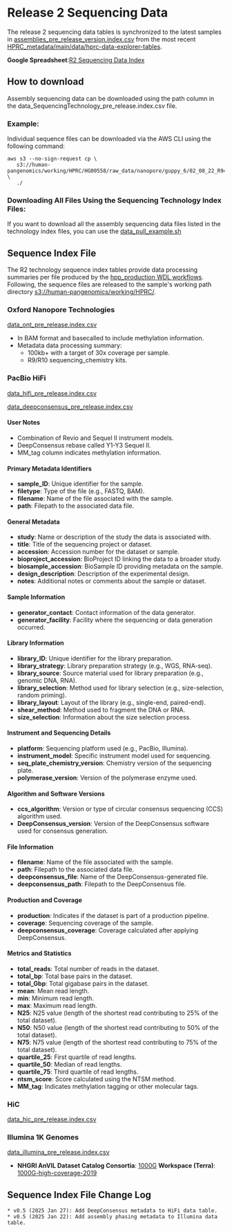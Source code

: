 # Release 2 Sequencing Data

The release 2 sequencing data tables is synchronized to the latest samples in [assemblies_pre_release_version.index.csv](https://github.com/human-pangenomics/hprc_intermediate_assembly/blob/main/data_tables/assemblies_pre_release_v0.5.index.csv) from the most recent [HPRC_metadata/main/data/hprc-data-explorer-tables](https://github.com/human-pangenomics/HPRC_metadata/tree/main/data/hprc-data-explorer-tables).

**Google Spreadsheet**:[R2 Sequencing Data Index](https://docs.google.com/spreadsheets/d/1EuZNw2sdijKYpJLqgHUYBOF6F4ECry8EWKZzVPjAw4Y/edit?usp=sharing)

## How to download
Assembly sequencing data can be downloaded using the path column in the data_SequencingTechnology_pre_release.index.csv file.

### Example:
Individual sequence files can be downloaded via the AWS CLI using the following command:

```
aws s3 --no-sign-request cp \
   s3://human-pangenomics/working/HPRC/HG00558/raw_data/nanopore/guppy_6/02_08_22_R941_HG00558_1_Guppy_6.5.7_450bps_modbases_5mc_cg_sup_prom_pass.bam \
   ./
```

### Downloading All Files Using the Sequencing Technology Index Files:

If you want to download all the assembly sequencing data files listed in the technology index files, you can use the [data_pull_example.sh](https://github.com/human-pangenomics/hprc_intermediate_assembly/blob/main/data_tables/sequencing_data/data_pull_example.sh)


## Sequence Index File
The R2 technology sequence index tables provide data processing summaries per file produced by the [hpp_production WDL workflows](https://github.com/human-pangenomics/hpp_production_workflows/tree/master/data_processing/wdl/workflows). Following, the sequence files are released to the sample's working path directory [s3://human-pangenomics/working/HPRC/](https://s3-us-west-2.amazonaws.com/human-pangenomics/index.html?prefix=working/).

### Oxford Nanopore Technologies

[data_ont_pre_release.index.csv](https://github.com/human-pangenomics/hprc_intermediate_assembly/blob/main/data_tables/sequencing_data/data_ont_pre_release.index.csv)
* In BAM format and basecalled to include methylation information. 
* Metadata data processing summary:
   * 100kb+ with a target of 30x coverage per sample.
   * R9/R10 sequencing_chemistry kits.

### PacBio HiFi
[data_hifi_pre_release.index.csv](https://github.com/human-pangenomics/hprc_intermediate_assembly/blob/main/data_tables/sequencing_data/data_hifi_pre_release.index.csv)

[data_deepconsensus_pre_release.index.csv](https://github.com/human-pangenomics/hprc_intermediate_assembly/blob/main/data_tables/sequencing_data/data_deepconsensus_pre_release.index.csv)

#### User Notes
* Combination of Revio and Sequel II instrument models.
* DeepConsensus rebase called Y1-Y3 Sequel II.
* MM_tag column indicates methylation information.

#### Primary Metadata Identifiers

- **sample_ID**: Unique identifier for the sample.
- **filetype**: Type of the file (e.g., FASTQ, BAM).
- **filename**: Name of the file associated with the sample.
- **path**: Filepath to the associated data file.

#### General Metadata

- **study**: Name or description of the study the data is associated with.
- **title**: Title of the sequencing project or dataset.
- **accession**: Accession number for the dataset or sample.
- **bioproject_accession**: BioProject ID linking the data to a broader study.
- **biosample_accession**: BioSample ID providing metadata on the sample.
- **design_description**: Description of the experimental design.
- **notes**: Additional notes or comments about the sample or dataset.

#### Sample Information

- **generator_contact**: Contact information of the data generator.
- **generator_facility**: Facility where the sequencing or data generation occurred.

#### Library Information

- **library_ID**: Unique identifier for the library preparation.
- **library_strategy**: Library preparation strategy (e.g., WGS, RNA-seq).
- **library_source**: Source material used for library preparation (e.g., genomic DNA, RNA).
- **library_selection**: Method used for library selection (e.g., size-selection, random priming).
- **library_layout**: Layout of the library (e.g., single-end, paired-end).
- **shear_method**: Method used to fragment the DNA or RNA.
- **size_selection**: Information about the size selection process.

#### Instrument and Sequencing Details

- **platform**: Sequencing platform used (e.g., PacBio, Illumina).
- **instrument_model**: Specific instrument model used for sequencing.
- **seq_plate_chemistry_version**: Chemistry version of the sequencing plate.
- **polymerase_version**: Version of the polymerase enzyme used.

#### Algorithm and Software Versions

- **ccs_algorithm**: Version or type of circular consensus sequencing (CCS) algorithm used.
- **DeepConsensus_version**: Version of the DeepConsensus software used for consensus generation.

#### File Information

- **filename**: Name of the file associated with the sample.
- **path**: Filepath to the associated data file.
- **deepconsensus_file**: Name of the DeepConsensus-generated file.
- **deepconsensus_path**: Filepath to the DeepConsensus file.

#### Production and Coverage

- **production**: Indicates if the dataset is part of a production pipeline.
- **coverage**: Sequencing coverage of the sample.
- **deepconsensus_coverage**: Coverage calculated after applying DeepConsensus.

#### Metrics and Statistics

- **total_reads**: Total number of reads in the dataset.
- **total_bp**: Total base pairs in the dataset.
- **total_Gbp**: Total gigabase pairs in the dataset.
- **mean**: Mean read length.
- **min**: Minimum read length.
- **max**: Maximum read length.
- **N25**: N25 value (length of the shortest read contributing to 25% of the total dataset).
- **N50**: N50 value (length of the shortest read contributing to 50% of the total dataset).
- **N75**: N75 value (length of the shortest read contributing to 75% of the total dataset).
- **quartile_25**: First quartile of read lengths.
- **quartile_50**: Median of read lengths.
- **quartile_75**: Third quartile of read lengths.
- **ntsm_score**: Score calculated using the NTSM method.
- **MM_tag**: Indicates methylation tagging or other molecular tags.

### HiC
[data_hic_pre_release.index.csv](https://github.com/human-pangenomics/hprc_intermediate_assembly/blob/main/data_tables/sequencing_data/data_hic_pre_release.index.csv)

### Illumina 1K Genomes
[data_illumina_pre_release.index.csv](https://github.com/human-pangenomics/hprc_intermediate_assembly/blob/main/data_tables/sequencing_data/data_illumina_pre_release.index.csv)
* **NHGRI AnVIL Dataset Catalog Consortia**: [1000G](https://anvilproject.org/data/consortia/1000G/workspaces) **Workspace (Terra)**: [1000G-high-coverage-2019](https://anvil.terra.bio/#workspaces/anvil-datastorage/1000G-high-coverage-2019)

## Sequence Index File Change Log
```
* v0.5 (2025 Jan 27): Add DeepConsensus metadata to HiFi data table.
* v0.5 (2025 Jan 22): Add assembly phasing metadata to Illumina data table.
```

